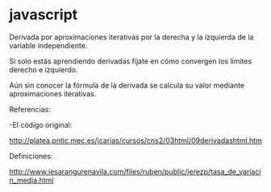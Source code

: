 # javascript

Derivada por aproximaciones iterativas por la derecha y la izquierda de la variable independiente.

Si solo estás aprendiendo derivadas fíjate en cómo convergen los límites derecho e izquierdo. 

Aún sin conocer la fórmula de la derivada se calcula su valor mediante aproximaciones iterativas.

Referencias:

-El código original:

http://platea.pntic.mec.es/jcarias/cursos/cns2/03html/09derivadashtml.htm

Definiciones:

http://www.iesarangurenavila.com/files/ruben/public/jerezp/tasa_de_variacin_media.html
